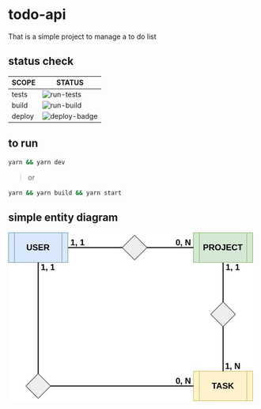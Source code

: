 # todo-api

That is a simple project to manage a to do list

## status check
|SCOPE      |STATUS                       |
|---        |---                          |
|tests      |![run-tests][tests-badge]    |
|build      |![run-build][build-badge]    |
|deploy     |![deploy-badge][deploy-badge]|

## to run
```sh
yarn && yarn dev
```
>or
```sh
yarn && yarn build && yarn start
```

## simple entity diagram
![no found][entity-diagram]

<!-- alias -->
[entity-diagram]: https://github.com/jonathan-sh/todo-api/blob/master/doc/db-relationship.jpg?raw=true
[tests-badge]: https://github.com/jonathan-sh/todo-api/workflows/run-tests/badge.svg
[build-badge]: https://github.com/jonathan-sh/todo-api/workflows/run-build/badge.svg
[deploy-badge]: https://c1ncr9o0gj.execute-api.sa-east-1.amazonaws.com/default/health-api?kill_cache=1&app=todo-api&url=https://jonathan-todo-api.herokuapp.com/heath